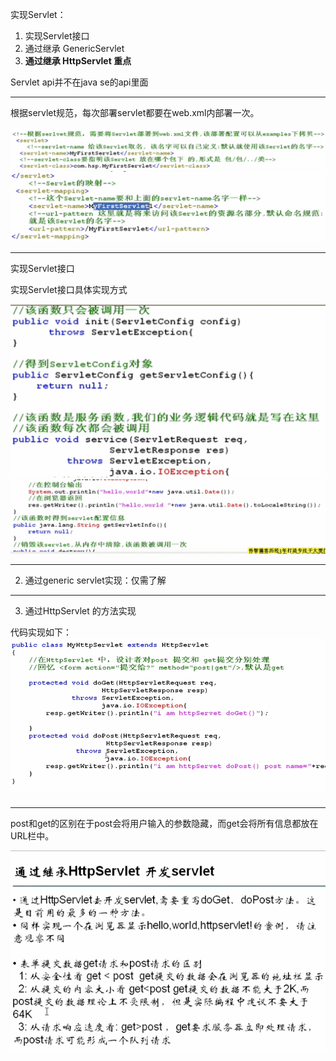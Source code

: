 实现Servlet：

1. 实现Servlet接口
2. 通过继承 GenericServlet
3. **通过继承 HttpServlet 重点**

Servlet api并不在java se的api里面

---

根据servlet规范，每次部署servlet都要在web.xml内部署一次。

![](/assets11/import.png)![](/assets22/import.png)

---

实现Servlet接口

实现Servlet接口具体实现方式

![](/assets333/import.png)![](/assets444/import.png)

---

2. 通过generic servlet实现：仅需了解

---

3. 通过HttpServlet 的方法实现

代码实现如下：![](/assets66/import.png)

---

post和get的区别在于post会将用户输入的参数隐藏，而get会将所有信息都放在URL栏中。

![](/assets77/import.png)





